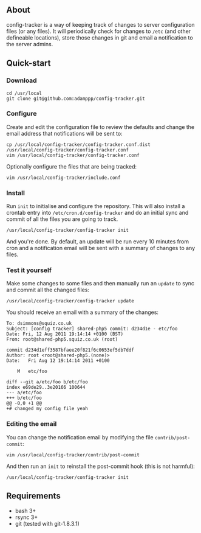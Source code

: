 ## About

config-tracker is a way of keeping track of changes to server configuration files (or any files). It will periodically check for changes to `/etc` (and other defineable locations), store those changes in git and email a notification to the server admins.

## Quick-start

### Download

	cd /usr/local
	git clone git@github.com:adamppp/config-tracker.git

### Configure

Create and edit the configuration file to review the defaults and change the email address that notifications will be sent to:

	cp /usr/local/config-tracker/config-tracker.conf.dist /usr/local/config-tracker/config-tracker.conf
	vim /usr/local/config-tracker/config-tracker.conf

Optionally configure the files that are being tracked:

	vim /usr/local/config-tracker/include.conf

### Install

Run `init` to initialise and configure the repository. This will also install a crontab entry into `/etc/cron.d/config-tracker` and do an initial sync and commit of all the files you are going to track.

	/usr/local/config-tracker/config-tracker init

And you're done. By default, an update will be run every 10 minutes from cron and a notification email will be sent with a summary of changes to any files.

### Test it yourself

Make some changes to some files and then manually run an `update` to sync and commit all the changed files:

	/usr/local/config-tracker/config-tracker update

You should receive an email with a summary of the changes:

	To: dsimmons@squiz.co.uk
	Subject: [config tracker] shared-php5 commit: d234d1e - etc/foo
	Date: Fri, 12 Aug 2011 19:14:14 +0100 (BST)
	From: root@shared-php5.squiz.co.uk (root)
	
	commit d234d1eff3587bfaee20f821f6c0653ef5db7ddf
	Author: root <root@shared-php5.(none)>
	Date:   Fri Aug 12 19:14:14 2011 +0100
	
	    M	etc/foo
	
	diff --git a/etc/foo b/etc/foo
	index e69de29..3e20166 100644
	--- a/etc/foo
	+++ b/etc/foo
	@@ -0,0 +1 @@
	+# changed my config file yeah

### Editing the email

You can change the notification email by modifying the file `contrib/post-commit`:

	vim /usr/local/config-tracker/contrib/post-commit

And then run an `init` to reinstall the post-commit hook (this is not harmful):

	/usr/local/config-tracker/config-tracker init

## Requirements

 * bash 3+
 * rsync 3+
 * git (tested with git-1.8.3.1)


